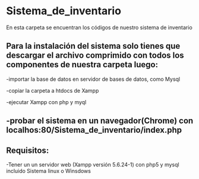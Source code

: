 # Sistema_de_inventario
En esta carpeta se encuentran los códigos de nuestro sistema de inventario

Para la instalación del sistema solo tienes que descargar el archivo comprimido con todos los componentes de nuestra carpeta luego:
--
-importar la base de datos en servidor de bases de datos, como Mysql

-copiar la carpeta a htdocs de Xampp

-ejecutar Xampp con php y myql

-probar el sistema en un navegador(Chrome) con localhos:80/Sistema_de_inventario/index.php
--


Requisitos:
--
-Tener un un servidor web (Xampp versión 5.6.24-1)
con php5 y mysql incluido
Sistema linux o Winsdows





